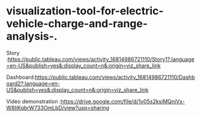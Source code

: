 # visualization-tool-for-electric-vehicle-charge-and-range-analysis-.

Story :https://public.tableau.com/views/activity_16814986721110/Story1?:language=en-US&publish=yes&:display_count=n&:origin=viz_share_link

Dashboard:https://public.tableau.com/views/activity_16814986721110/Dashboard2?:language=en-US&publish=yes&:display_count=n&:origin=viz_share_link

Video demonstration :https://drive.google.com/file/d/1v05s2ksiMQniVx-W8IiKqbrW733OmLbD/view?usp=sharing
